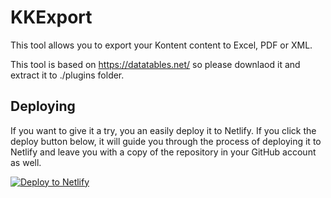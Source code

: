 # KKExport

This tool allows you to export your Kontent content to Excel, PDF or XML.

This tool is based on https://datatables.net/ so please downlaod it and extract it to ./plugins folder.

## Deploying

If you want to give it a try, you an easily deploy it to Netlify. If you click the deploy button below, it will guide you through the process of deploying it to Netlify and leave you with a copy of the repository in your GitHub account as well.

[![Deploy to Netlify](https://www.netlify.com/img/deploy/button.svg)](https://app.netlify.com/start/deploy?repository=https://github.com/hzik/KKExport)
